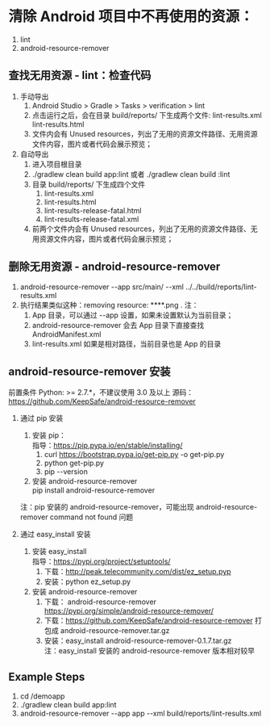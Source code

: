 # 清除 Android 项目中不再使用的资源：
1. lint
2. android-resource-remover

## 查找无用资源 - lint：检查代码
1. 手动导出
    1. Android Studio > Gradle > Tasks > verification > lint
    2. 点击运行之后，会在目录 build/reports/ 下生成两个文件:
            lint-results.xml
            lint-results.html
    3. 文件内会有 Unused resources，列出了无用的资源文件路径、无用资源文件内容，图片或者代码会展示预览；
2. 自动导出
    1. 进入项目根目录
    2. ./gradlew clean build app:lint  或者  ./gradlew clean build :lint 
    3. 目录 build/reports/ 下生成四个文件
        1. lint-results.xml
        2. lint-results.html
        3. lint-results-release-fatal.html
        4. lint-results-release-fatal.xml
    4. 前两个文件内会有 Unused resources，列出了无用的资源文件路径、无用资源文件内容，图片或者代码会展示预览；

## 删除无用资源 - android-resource-remover
1. android-resource-remover --app src/main/ --xml ../../build/reports/lint-results.xml
2. 执行结果类似这种：removing resource: ****.png
\.
注：
    1. App 目录，可以通过 --app 设置，如果未设置默认为当前目录；
    2. android-resource-remover 会去 App 目录下直接查找 AndroidManifest.xml
    3. lint-results.xml 如果是相对路径，当前目录也是 App 的目录


## android-resource-remover 安装

前置条件 Python: >= 2.7.*，不建议使用 3.0 及以上
源码：https://github.com/KeepSafe/android-resource-remover

1. 通过 pip 安装
    1. 安装 pip： <br>
        指导：https://pip.pypa.io/en/stable/installing/
        1. curl https://bootstrap.pypa.io/get-pip.py -o get-pip.py
        2. python get-pip.py
        3. pip --version
    2. 安装 android-resource-remover  <br>
        pip install android-resource-remover

    注：pip 安装的 android-resource-remover，可能出现 android-resource-remover command not found 问题

2. 通过 easy_install 安装
    1. 安装 easy_install <br/>
        指导：https://pypi.org/project/setuptools/
        1. 下载：http://peak.telecommunity.com/dist/ez_setup.pyp
        2. 安装：python ez_setup.py
    2. 安装 android-resource-remover 
        1. 下载： android-resource-remover https://pypi.org/simple/android-resource-remover/
        2. 下载：https://github.com/KeepSafe/android-resource-remover 打包成 android-resource-remover.tar.gz
        2. 安装：easy_install android-resource-remover-0.1.7.tar.gz  <br>
    注：easy_install 安装的 android-resource-remover 版本相对较早


## Example Steps
1. cd /demoapp
2. ./gradlew clean build app:lint 
3. android-resource-remover --app app --xml build/reports/lint-results.xml

